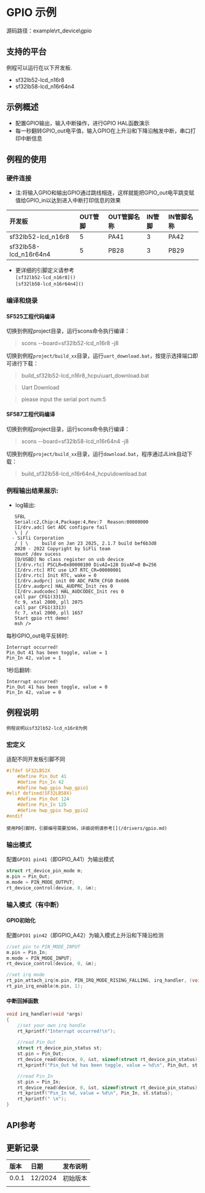 # GPIO 示例
源码路径：example\rt_device\gpio

## 支持的平台
例程可以运行在以下开发板.
* sf32lb52-lcd_n16r8
* sf32lb58-lcd_n16r64n4

## 示例概述
* 配置GPIO输出，输入中断操作，进行GPIO HAL函数演示
* 每一秒翻转GPIO_out电平值，输入GPIO在上升沿和下降沿触发中断，串口打印中断信息


## 例程的使用

### 硬件连接
* 注:将输入GPIO和输出GPIO通过跳线相连，这样就能把GPIO_out电平跳变赋值给GPIO_in以达到进入中断打印信息的效果

|开发板    |OUT管脚 |OUT管脚名称|IN管脚 |IN管脚名称 |
|:---     |:---    |:---      |:---   |:---      |
|sf32lb52-lcd_n16r8 |5       |PA41      |3      |PA42      |
|sf32lb58-lcd_n16r64n4 |5       |PB28      |3      |PB29      |

* 更详细的引脚定义请参考\
`[sf32lb52-lcd_n16r8]()`\
`[sf32lb58-lcd_n16r64n4]()`

### 编译和烧录
#### SF525工程代码编译
切换到例程project目录，运行scons命令执行编译：

> scons --board=sf32lb52-lcd_n16r8 -j8

切换到例程`project/build_xx`目录，运行`uart_download.bat`，按提示选择端口即可进行下载：

> build_sf32lb52-lcd_n16r8_hcpu\uart_download.bat

> Uart Download

> please input the serial port num:5

#### SF587工程代码编译
切换到例程project目录，运行scons命令执行编译：

> scons --board=sf32lb58-lcd_n16r64n4 -j8

切换到例程`project/build_xx`目录，运行`download.bat`，程序通过JLink自动下载：

> build_sf32lb58-lcd_n16r64n4_hcpu\download.bat


### 例程输出结果展示:
* log输出:
```
   SFBL
   Serial:c2,Chip:4,Package:4,Rev:7  Reason:00000000
   [I/drv.adc] Get ADC configure fail
   \ | /
  - SiFli Corporation
   / | \     build on Jan 23 2025, 2.1.7 build bef6b3d8
   2020 - 2022 Copyright by SiFli team
   mount /dev sucess
   [D/USBD] No class register on usb device
   [I/drv.rtc] PSCLR=0x80000100 DivAI=128 DivAF=0 B=256
   [I/drv.rtc] RTC use LXT RTC_CR=00000001
   [I/drv.rtc] Init RTC, wake = 0
   [I/drv.audprc] init 00 ADC_PATH_CFG0 0x606
   [I/drv.audprc] HAL_AUDPRC_Init res 0
   [I/drv.audcodec] HAL_AUDCODEC_Init res 0
   call par CFG1(3313)
   fc 9, xtal 2000, pll 2075
   call par CFG1(3313)
   fc 7, xtal 2000, pll 1657
   Start gpio rtt demo!
   msh />
```
每秒GPIO_out电平反转时:
```
Interrupt occurred!
Pin_Out 41 has been toggle, value = 1
Pin_In 42, value = 1
```
1秒后翻转:
```
Interrupt occurred!
Pin_Out 41 has been toggle, value = 0
Pin_In 42, value = 0
```
## 例程说明



```{note}
例程说明以sf32lb52-lcd_n16r8为例
```

### 宏定义
适配不同开发板引脚不同

```C
#ifdef SF32LB52X
    #define Pin_Out 41
    #define Pin_In 42
    #define hwp_gpio hwp_gpio1
#elif defined(SF32LB58X)
    #define Pin_Out 124
    #define Pin_In 125
    #define hwp_gpio hwp_gpio2
#endif
```

```{note}
使用PB引脚时，引脚编号需要加96，详细说明请参考[](/drivers/gpio.md)
```

### 输出模式
配置`GPIO1 pin41`（即GPIO_A41）为输出模式

```C
struct rt_device_pin_mode m;
m.pin = Pin_Out;
m.mode = PIN_MODE_OUTPUT;
rt_device_control(device, 0, &m);
```

### 输入模式（有中断）

#### GPIO初始化
配置`GPIO1 pin42`（即GPIO_A42）为输入模式上升沿和下降沿检测

```C
//set pin to PIN_MODE_INPUT
m.pin = Pin_In;
m.mode = PIN_MODE_INPUT;
rt_device_control(device, 0, &m);

//set irq mode
rt_pin_attach_irq(m.pin, PIN_IRQ_MODE_RISING_FALLING, irq_handler, (void *)(rt_uint32_t)m.pin);
rt_pin_irq_enable(m.pin, 1);
```

#### 中断回掉函数
```C
void irq_handler(void *args)
{
    //set your own irq handle
    rt_kprintf("Interrupt occurred!\n");
    
    //read Pin_Out
    struct rt_device_pin_status st;
    st.pin = Pin_Out;
    rt_device_read(device, 0, &st, sizeof(struct rt_device_pin_status));
    rt_kprintf("Pin_Out %d has been toggle, value = %d\n", Pin_Out, st.status);

    //read Pin_In
    st.pin = Pin_In;
    rt_device_read(device, 0, &st, sizeof(struct rt_device_pin_status));
    rt_kprintf("Pin_In %d, value = %d\n", Pin_In, st.status);
    rt_kprintf(" \n");
}
```
## API参考
[](#hal-gpio)

## 更新记录
|版本  |日期    |发布说明 |
|:---  |:---    |:---    |
|0.0.1 |12/2024 |初始版本 |
|      |        |        |
